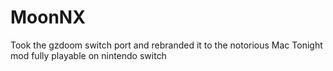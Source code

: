 # MoonNX
Took the gzdoom switch port and rebranded it to the notorious Mac Tonight mod fully playable on nintendo switch
